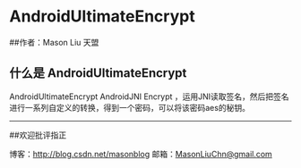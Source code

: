 
# AndroidUltimateEncrypt



##作者：Mason Liu           天盟

## 什么是 AndroidUltimateEncrypt

AndroidUltimateEncrypt AndroidJNI Encrypt ，运用JNI读取签名，然后把签名进行一系列自定义的转换，得到一个密码，可以将该密码aes的秘钥。

------
##欢迎批评指正

博客：http://blog.csdn.net/masonblog
邮箱：MasonLiuChn@gmail.com








